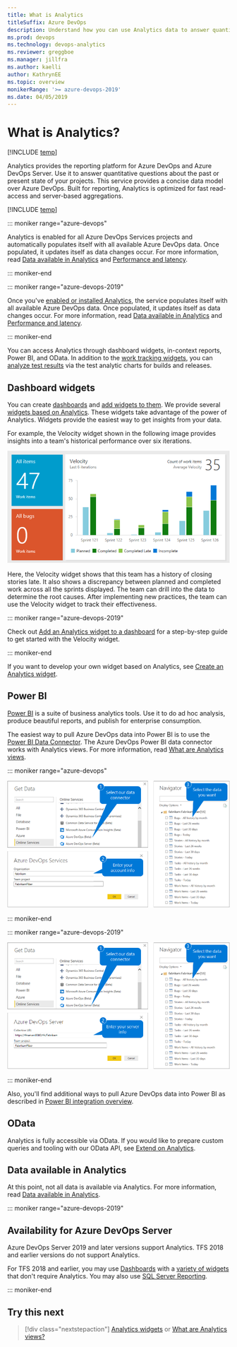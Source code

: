```yaml
---
title: What is Analytics
titleSuffix: Azure DevOps
description: Understand how you can use Analytics data to answer quantitative questions about your projects in Azure DevOps
ms.prod: devops
ms.technology: devops-analytics
ms.reviewer: greggboe
ms.manager: jillfra
ms.author: kaelli
author: KathrynEE
ms.topic: overview
monikerRange: '>= azure-devops-2019'
ms.date: 04/05/2019
---
```


# What is Analytics?

[!INCLUDE [temp](../_shared/version-azure-devops.md)]

Analytics provides the reporting platform for Azure DevOps and Azure DevOps Server. Use it to answer quantitative questions about the past or present state of your projects. This service provides a concise data model over Azure DevOps. Built for reporting, Analytics is optimized for fast read-access and server-based aggregations.



[!INCLUDE [temp](../_shared/analytics-preview.md)]

::: moniker range="azure-devops"

Analytics is enabled for all Azure DevOps Services projects and automatically populates itself with all available Azure DevOps data. Once populated, it updates itself as data changes occur. For more information, read [Data available in Analytics](./data-available-in-analytics.md) and [Performance and latency](performance-latency.md).

::: moniker-end


::: moniker range="azure-devops-2019"

Once you've [enabled or installed Analytics](../dashboards/analytics-extension.md), the service populates itself with all available Azure DevOps data. Once populated, it updates itself as data changes occur. For more information, read [Data available in Analytics](./data-available-in-analytics.md) and [Performance and latency](performance-latency.md).

::: moniker-end

You can access Analytics through dashboard widgets, in-context reports, Power BI, and OData. In addition to the [work tracking widgets](../dashboards/analytics-widgets.md), you can [analyze test results](../../pipelines/test/test-analytics.md?toc=/azure/devops/report/powerbi/toc.json&bc=/azure/devops/report/powerbi/breadcrumb/toc.json) via the test analytic charts for builds and releases. 

## Dashboard widgets

You can create [dashboards](../dashboards/dashboards.md) and [add widgets to them](../dashboards/add-widget-to-dashboard.md). We provide several [widgets based on Analytics](../dashboards/analytics-widgets.md). These widgets take advantage of the power of Analytics. Widgets provide the easiest way to get insights from your data. 

For example, the Velocity widget shown in the following image provides insights into a team's historical performance over six iterations. 

![Analytics - Velocity Widget](_img/what-is-analytics/dashboard-showing-velocity.png)

Here, the Velocity widget shows that this team has a history of closing stories late. It also shows a discrepancy between planned and completed work across all the sprints displayed. The team can drill into the data to determine the root causes. After implementing new practices, the team can use the Velocity widget to track their effectiveness.

::: moniker range="azure-devops-2019"

Check out [Add an Analytics widget to a dashboard](../dashboards/add-widget-to-dashboard.md#add-analytics-widget) for a step-by-step guide to get started with the Velocity widget.

::: moniker-end

If you want to develop your own widget based on Analytics, see [Create an Analytics widget](../extend-analytics/example-analytics-widget.md).

## Power BI

[Power BI](https://powerbi.microsoft.com) is a suite of business analytics tools. Use it to do ad hoc analysis, produce beautiful reports, and publish for enterprise consumption.

The easiest way to pull Azure DevOps data into Power BI is to use the [Power BI Data Connector](data-connector-connect.md). The Azure DevOps Power BI data connector works with Analytics views. For more information, read [What are Analytics views](./what-are-analytics-views.md).
 
::: moniker range="azure-devops"

![Power BI Azure DevOps Connector (Beta)](_img/pbi-getstarted-123.png)

::: moniker-end

::: moniker range="azure-devops-2019"

![Power BI Azure DevOps Server Connector (Beta)](_img/pbi-getstarted-123-onprem.png)

::: moniker-end

Also, you'll find additional ways to pull Azure DevOps data into Power BI as described in [Power BI integration overview](overview.md).

## OData
Analytics is fully accessible via OData. If you would like to prepare custom queries and tooling with our OData API, see [Extend on Analytics](../extend-analytics/index.md).

## Data available in Analytics

At this point, not all data is available via Analytics. For more information, read [Data available in Analytics](./data-available-in-analytics.md).



::: moniker range="azure-devops-2019"

## Availability for Azure DevOps Server

Azure DevOps Server 2019 and later versions support Analytics. TFS 2018 and earlier versions do not support Analytics.

For TFS 2018 and earlier, you may use [Dashboards](../dashboards/dashboards.md) with a [variety of widgets](../dashboards/widget-catalog.md) that don't require Analytics. You may also use [SQL Server Reporting](../sql-reports/index.md). 

::: moniker-end

## Try this next

> [!div class="nextstepaction"]
> [Analytics widgets](../dashboards/analytics-widgets.md) or [What are Analytics views?](what-are-analytics-views.md) 


<!--- OPEN QUESTION - Do we need to mention that Azure DevOps Server project collections must choose between Inheritance and On-premises XML process models, which will also affect their access to Analytics. --> 